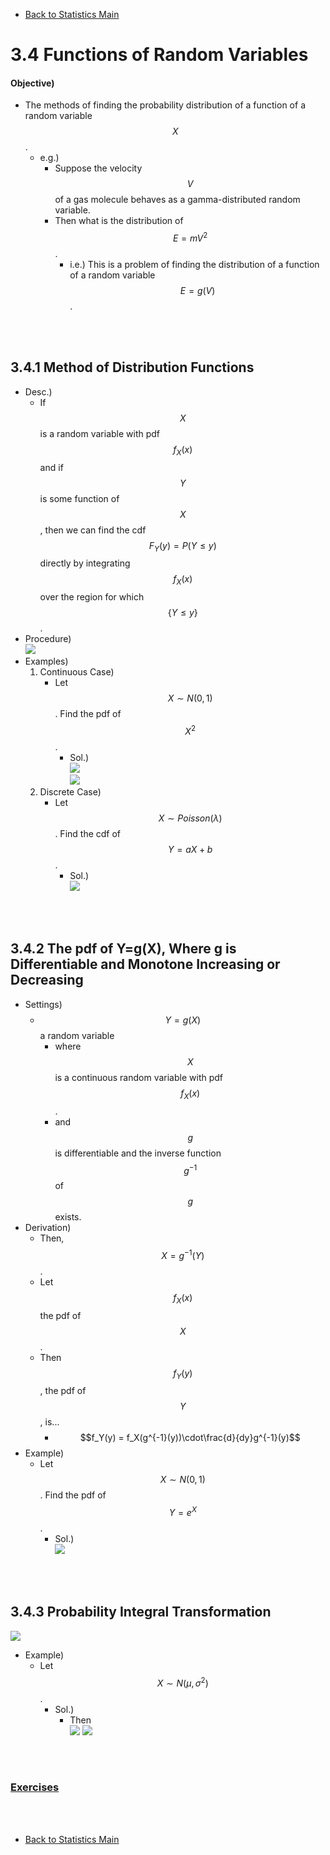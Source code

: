 * [Back to Statistics Main](../../main.md)

# 3.4 Functions of Random Variables
#### Objective)
- The methods of finding the probability distribution of a function of a
random variable $$X$$.
  - e.g.)
    - Suppose the velocity $$V$$ of a gas molecule behaves as a gamma-distributed random variable.
    - Then what is the distribution of $$E = mV^2$$.
      - i.e.) This is a problem of finding the distribution of a function of a random variable $$E = g(V)$$.

<br><br>

## 3.4.1 Method of Distribution Functions
- Desc.)
  - If $$X$$ is a random variable with pdf $$f_X(x)$$ and if $$Y$$ is some function of $$X$$, then we can find the cdf $$F_Y(y) = P(Y \le y)$$ directly by integrating $$f_X(x)$$ over the region for which $$\lbrace Y \le y\rbrace$$.
- Procedure)   
  ![](images/001.png)
- Examples)
  1. Continuous Case)
     - Let $$X \sim N(0,1)$$. Find the pdf of $$X^2$$.
        - Sol.)   
          ![](images/002.png)   
          ![](images/003.png)  
  2. Discrete Case)
     - Let $$X \sim Poisson(\lambda)$$. Find the cdf of $$Y=aX+b$$.
        - Sol.)    
          ![](images/004.png)  

<br><br>

## 3.4.2 The pdf of Y=g(X), Where g is Differentiable and Monotone Increasing or Decreasing
- Settings)
  - $$Y=g(X)$$ a random variable
    - where $$X$$ is a continuous random variable with pdf $$f_X(x)$$.
    - and $$g$$ is differentiable and the inverse function $$g^{-1}$$ of $$g$$ exists.
- Derivation)
  - Then, $$X = g^{-1}(Y)$$.
  - Let $$f_X(x)$$ the pdf of $$X$$.
  - Then $$f_Y(y)$$, the pdf of $$Y$$, is...
    - $$f_Y(y) = f_X(g^{-1}(y))\cdot\frac{d}{dy}g^{-1}(y)$$
- Example)
  - Let $$X \sim N(0,1)$$. Find the pdf of $$Y=e^X$$.
    - Sol.)   
      ![](images/005.png)

<br><br>

## 3.4.3 Probability Integral Transformation
![](images/006.png)
- Example)
  - Let $$X \sim N(\mu,\sigma^2)$$.
    - Sol.)
      - Then   
        ![](images/007.png)
        ![](images/008.png)


<br><br>

### [Exercises](./exercises.md)

<br><br>

* [Back to Statistics Main](../../main.md)